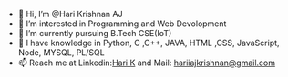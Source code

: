 - 👋 Hi, I’m @Hari Krishnan AJ
- 👀 I’m interested in Programming and Web Devolopment 
- 🌱 I’m currently pursuing B.Tech CSE(IoT)
- 💞️ I have knowledge in Python, C ,C++, JAVA, HTML ,CSS, JavaScript, Node, MYSQL, PL/SQL
- 📫 Reach me at Linkedin:[Hari K](https://www.linkedin.com/in/hari-k-394707259/) and Mail: hariiajkrishnan@gmail.com

<!---
I love watching Movies , I like to explore various Genre in world cinema. I like researching about them also.
--->
